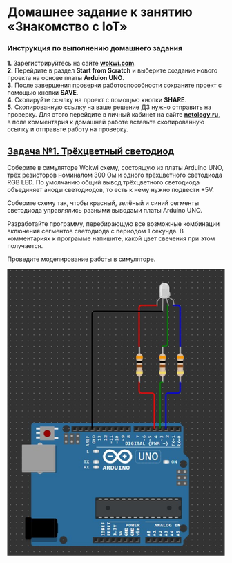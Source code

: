 # Домашнее задание к занятию «Знакомство с IoT»

### Инструкция по выполнению домашнего задания
**1.** Зарегистрируйтесь на сайте **[wokwi.com](https://wokwi.com/)**. <br>
**2.** Перейдите в раздел **Start from Scratch** и выберите создание нового проекта на основе платы **Arduion UNO**.<br>
**3.** После завершения проверки работоспособности сохраните проект с помощью кнопки **SAVE**.<br>
**4.** Скопируйте ссылку на проект с помощью кнопки **SHARE**.<br>
**5.** Скопированную ссылку на ваше решение ДЗ нужно отправить на проверку. Для этого перейдите в личный кабинет на сайте **[netology.ru](https://netology.ru/)**, в поле комментария к домашней работе вставьте скопированную ссылку и отправьте работу на проверку.

## [Задача №1. Трёхцветный светодиод](RGB_Diode)

Соберите в симуляторе Wokwi схему, состоящую из платы Arduino UNO, трёх резисторов номиналом 300 Ом и одного трёхцветного светодиода RGB LED. По умолчанию общий вывод трёхцветного светодиода объединяет аноды светодиодов, то есть к нему нужно подвести +5V.

Соберите схему так, чтобы красный, зелёный и синий сегменты светодиода управлялись разными выводами платы Arduino UNO.

Разработайте программу, перебирающую все возможные комбинации включения сегментов светодиода с периодом 1 секунда. В комментариях к программе напишите, какой цвет свечения при этом получается.

Проведите моделирование работы в симуляторе.

![Схема](RGB_diode.jpg "Схема")